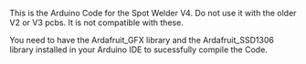 This is the Arduino Code for the Spot Welder V4. Do not use it with the older V2 or V3 pcbs. It is not compatible with these.

You need to have the Ardafruit_GFX library and the Ardafruit_SSD1306 library installed in your Arduino IDE to sucessfully compile the Code.
